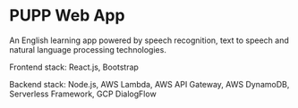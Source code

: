 # PUPP Web App

An English learning app powered by speech recognition, text to speech and natural language processing technologies.

Frontend stack: React.js, Bootstrap

Backend stack: Node.js, AWS Lambda, AWS API Gateway, AWS DynamoDB, Serverless Framework, GCP DialogFlow
